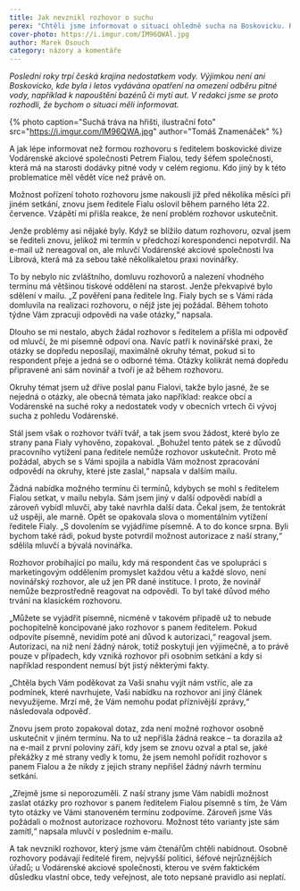 ```yaml
---
title: Jak nevznikl rozhovor o suchu
perex: "Chtěli jsme informovat o situaci ohledně sucha na Boskovicku. Rozhovor s nejpovolanější osobou jsme ale nezískali. Pro Vodárenskou nepsaná pravidla o poskytování informací neplatí."
cover-photo: https://i.imgur.com/IM96QWAl.jpg
author: Marek Osouch
category: názory a komentáře
---
```


*Poslední roky trpí česká krajina nedostatkem vody. Výjimkou není ani Boskovicko, kde byla i letos vydávána opatření na omezení odběru pitné vody, například k napouštění bazénů či mytí aut. V redakci jsme se proto rozhodli, že bychom o situaci měli informovat.*

{% photo caption="Suchá tráva na hřišti, ilustrační foto" src="https://i.imgur.com/IM96QWA.jpg" author="Tomáš Znamenáček" %}

A jak lépe informovat než formou rozhovoru s ředitelem boskovické divize Vodárenské akciové společnosti Petrem Fialou, tedy šéfem společnosti, která má na starosti dodávky pitné vody v celém regionu. Kdo jiný by k této problematice měl vědět více než právě on.

Možnost pořízení tohoto rozhovoru jsme nakousli již před několika měsíci při jiném setkání, znovu jsem ředitele Fialu oslovil během parného léta 22. července. Vzápětí mi přišla reakce, že není problém rozhovor uskutečnit.

Jenže problémy asi nějaké byly. Když se blížilo datum rozhovoru, ozval jsem se řediteli znovu, jelikož mi termín v předchozí korespondenci nepotvrdil. Na e-mail už nereagoval on, ale mluvčí Vodárenské akciové společnosti Iva Librová, která má za sebou také několikaletou praxi novinářky.

To by nebylo nic zvláštního, domluvu rozhovorů a nalezení vhodného termínu má většinou tiskové oddělení na starost. Jenže překvapivé bylo sdělení v mailu. „Z pověření pana ředitele Ing. Fialy bych se s Vámi ráda domluvila na realizaci rozhovoru, o nějž jste jej požádal. Během tohoto týdne Vám zpracuji odpovědi na vaše otázky,“ napsala.

Dlouho se mi nestalo, abych žádal rozhovor s ředitelem a přišla mi odpověď od mluvčí, že mi písemně odpoví ona. Navíc patří k novinářské praxi, že otázky se dopředu neposílají, maximálně okruhy témat, pokud si to respondent přeje a jedná se o odborné téma. Otázky kolikrát nemá dopředu připravené ani sám novinář a tvoří je až během rozhovoru.

Okruhy témat jsem už dříve poslal panu Fialovi, takže bylo jasné, že se nejedná o otázky, ale obecná témata jako například: reakce obcí a Vodárenské na suché roky a nedostatek vody v obecních vrtech či vývoj sucha z pohledu Vodárenské.

Stál jsem však o rozhovor tváří tvář, a tak jsem svou žádost, které bylo ze strany pana Fialy vyhověno, zopakoval. „Bohužel tento pátek se z důvodů pracovního vytížení pana ředitele nemůže rozhovor uskutečnit. Proto mě požádal, abych se s Vámi spojila a nabídla Vám možnost zpracování odpovědí na okruhy, které jste zaslal,“ napsala v dalším mailu.

Žádná nabídka možného termínu či termínů, kdybych se mohl s ředitelem Fialou setkat, v mailu nebyla. Sám jsem jiný v další odpovědi nabídl a zároveň vybídl mluvčí, aby také navrhla další data. Čekal jsem, že tentokrát už uspěji, ale marně. Opět se opakovala slova o momentálním vytížení ředitele Fialy. „S dovolením se vyjádříme písemně. A to do konce srpna. Byli bychom také rádi, pokud byste potvrdil možnost autorizace z naší strany,“ sdělila mluvčí a bývalá novinářka.

Rozhovor probíhající po mailu, kdy má respondent čas ve spolupráci s marketingovým oddělením promyslet každou větu a každé slovo, není novinářský rozhovor, ale už jen PR dané instituce. I proto, že novinář nemůže bezprostředně reagovat na odpovědi. To byl také důvod mého trvání na klasickém rozhovoru.

„Můžete se vyjádřit písemně, nicméně v takovém případě už to nebude pochopitelně koncipované jako rozhovor s panem ředitelem. Pokud odpovíte písemně, nevidím poté ani důvod k autorizaci,“ reagoval jsem. Autorizaci, na niž není žádný nárok, totiž poskytuji jen výjimečně, a to právě pouze v případech, kdy vzniká rozhovor při osobním setkání a kdy si například respondent nemusí být jistý některými fakty.

„Chtěla bych Vám poděkovat za Vaši snahu vyjít nám vstříc, ale za podmínek, které navrhujete, Vaši nabídku na rozhovor ani jiný článek nevyužijeme. Mrzí mě, že Vám nemohu podat příznivější zprávy,“ následovala odpověď.

Znovu jsem proto zopakoval dotaz, zda není možné rozhovor osobně uskutečnit v jiném termínu. Na to už nepřišla žádná reakce – ta dorazila až na e-mail z první poloviny září, kdy jsem se znovu ozval a ptal se, jaké překážky z mé strany vedly k tomu, že jsem nemohl pořídit rozhovor s panem Fialou a že nikdy z jejich strany nepřišel žádný návrh termínu setkání.

„Zřejmě jsme si neporozuměli. Z naší strany jsme Vám nabídli možnost zaslat otázky pro rozhovor s panem ředitelem Fialou písemně s tím, že Vám tyto otázky ve Vámi stanoveném termínu zodpovíme. Zároveň jsme Vás požádali o možnost autorizace rozhovoru. Možnost této varianty jste sám zamítl,“ napsala mluvčí v posledním e-mailu.

A tak nevznikl rozhovor, který jsme vám čtenářům chtěli nabídnout. Osobně rozhovory podávají ředitelé firem, nejvyšší politici, šéfové nejrůznějších úřadů; u Vodárenské akciové společnosti, kterou ve svém faktickém důsledku vlastní obce, tedy veřejnost, ale toto nepsané pravidlo asi neplatí.
